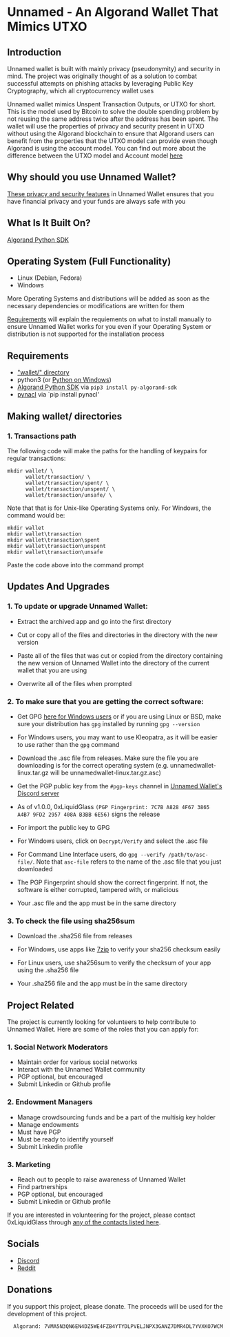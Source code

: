 # Unnamed - An Algorand Wallet That Mimics UTXO

## Introduction

Unnamed wallet is built with mainly privacy (pseudonymity) and security in mind. The project was originally thought of as a solution to combat successful attempts on phishing attacks by leveraging Public Key Cryptography, which all cryptocurrency wallet uses

Unnamed wallet mimics Unspent Transaction Outputs, or UTXO for short. This is the model used by Bitcoin to solve the double spending problem by not reusing the same address twice after the address has been spent. The wallet will use the properties of privacy and security present in UTXO without using the Algorand blockchain to ensure that Algorand users can benefit from the properties that the UTXO model can provide even though Algorand is using the account model. You can find out more about the difference between the UTXO model and Account model [here](https://www.youtube.com/watch?v=HT6_j_ZyAms)

## Why should you use Unnamed Wallet?

[These privacy and security features](https://github.com/0xLiquidGlass/unnamed/blob/labs-liquidglass/unnamedwallet/src/README.md) in Unnamed Wallet ensures that you have financial privacy and your funds are always safe with you

## What Is It Built On?

[Algorand Python SDK](https://github.com/algorand/py-algorand-sdk)

## Operating System (Full Functionality)

- Linux (Debian, Fedora)
- Windows

More Operating Systems and distributions will be added as soon as the necessary dependencies or modifications are written for them

[Requirements](https://github.com/0xLiquidGlass/unnamed/tree/labs-liquidglass#requirements) will explain the requiements on what to install manually to ensure Unnamed Wallet works for you even if your Operating System or distribution is not supported for the installation process

## Requirements

- ["wallet/" directory](https://github.com/0xLiquidGlass/unnamed/tree/labs-liquidglass#making-wallet-directories)
- python3 (or [Python on Windows](https://www.python.org/downloads/))
- [Algorand Python SDK](https://github.com/algorand/py-algorand-sdk) via `pip3 install py-algorand-sdk`
- [pynacl](https://pynacl.readthedocs.io/en/latest/) via `pip install pynacl'

## Making wallet/ directories

### 1. Transactions path

The following code will make the paths for the handling of keypairs for regular transactions:

```
mkdir wallet/ \
      wallet/transaction/ \
      wallet/transaction/spent/ \
      wallet/transaction/unspent/ \
      wallet/transaction/unsafe/ \
```

Note that that is for Unix-like Operating Systems only. For Windows, the command would be:

```
mkdir wallet
mkdir wallet\transaction
mkdir wallet\transaction\spent
mkdir wallet\transaction\unspent
mkdir wallet\transaction\unsafe
```

Paste the code above into the command prompt

## Updates And Upgrades

### 1. To update or upgrade Unnamed Wallet:

- Extract the archived app and go into the first directory

- Cut or copy all of the files and directories in the directory with the new version

- Paste all of the files that was cut or copied from the directory containing the new version of Unnamed Wallet into the directory of the current wallet that you are using

- Overwrite all of the files when prompted

### 2. To make sure that you are getting the correct software:

- Get GPG [here for Windows users](https://gnupg.org/download/index.html) or if you are using Linux or BSD, make sure your distribution has `gpg` installed by running `gpg --version`

- For Windows users, you may want to use Kleopatra, as it will be easier to use rather than the `gpg` command

- Download the .asc file from releases. Make sure the file you are downloading is for the correct operating system (e.g. unnamedwallet-linux.tar.gz will be unnamedwallet-linux.tar.gz.asc)

- Get the PGP public key from the `#pgp-keys` channel in [Unnamed Wallet's Discord server](https://discord.gg/kePECdcXad)

- As of v1.0.0, 0xLiquidGlass `(PGP Fingerprint: 7C7B A828 4F67 3865 A4B7 9FD2 2957 408A B3BB 6E56)` signs the release

- For import the public key to GPG

- For Windows users, click on `Decrypt/Verify` and select the .asc file

- For Command Line Interface users, do `gpg --verify /path/to/asc-file/`. Note that `asc-file` refers to the name of the .asc file that  you just downloaded

- The PGP Fingerprint should show the correct fingerprint. If not, the software is either corrupted, tampered with, or malicious

- Your .asc file and the app must be in the same directory

### 3. To check the file using sha256sum

- Download the .sha256 file from releases

- For Windows, use apps like [7zip](https://www.7-zip.org/download.html) to verify your sha256 checksum easily

- For Linux users, use sha256sum to verify the checksum of your app using the .sha256 file

- Your .sha256 file and the app must be in the same directory

## Project Related

The project is currently looking for volunteers to help contribute to Unnamed Wallet. Here are some of the roles that you can apply for:

### 1. Social Network Moderators
- Maintain order for various social networks
- Interact with the Unnamed Wallet community
- PGP optional, but encouraged
- Submit Linkedin or Github profile

### 2. Endowment Managers
- Manage crowdsourcing funds and be a part of the multisig key holder
- Manage endowments
- Must have PGP
- Must be ready to identify yourself
- Submit Linkedin profile

### 3. Marketing
- Reach out to people to raise awareness of Unnamed Wallet
- Find partnerships
- PGP optional, but encouraged
- Submit Linkedin or Github profile

If you are interested in volunteering for the project, please contact 0xLiquidGlass through [any of the contacts listed here](https://github.com/0xLiquidGlass/0xLiquidGlass/blob/main/README.md#contact).

## Socials

- [Discord](https://discord.gg/kePECdcXad)
- [Reddit](https://www.reddit.com/r/unnamed_wallet/)

## Donations

If you support this project, please donate. The proceeds will be used for the development of this project.

``` 
  Algorand: 7VMA5N3QN6EN4DZ5WE4FZB4YTYDLPVELJNPX3GANZ7DMR4DL7YVXKO7WCM
```

